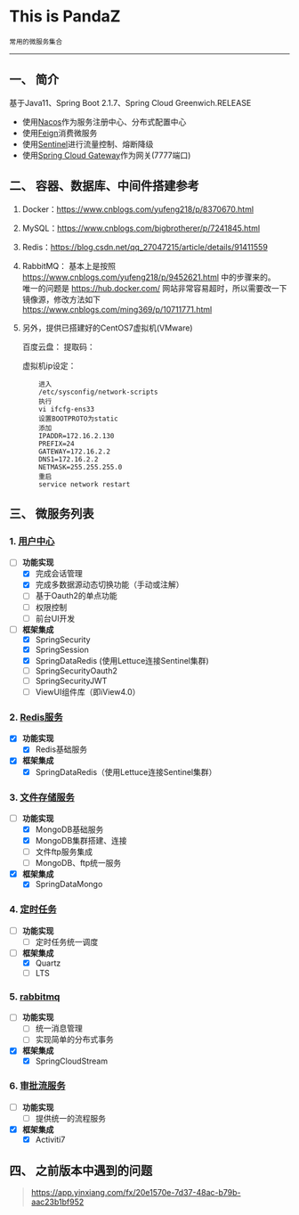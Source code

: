 # This is PandaZ

    常用的微服务集合
    
----------------------------------------------------
## 一、 简介

基于Java11、Spring Boot 2.1.7、Spring Cloud Greenwich.RELEASE

- 使用[Nacos](https://github.com/alibaba/nacos/releases)作为服务注册中心、分布式配置中心
- 使用[Feign](https://spring.io/projects/spring-cloud-openfeign)消费微服务
- 使用[Sentinel](https://github.com/alibaba/Sentinel/releases)进行流量控制、熔断降级
- 使用[Spring Cloud Gateway](https://spring.io/projects/spring-cloud-gateway)作为网关(7777端口)

## 二、 容器、数据库、中间件搭建参考

1. Docker：https://www.cnblogs.com/yufeng218/p/8370670.html

2. MySQL：https://www.cnblogs.com/bigbrotherer/p/7241845.html

3. Redis：https://blog.csdn.net/qq_27047215/article/details/91411559

4. RabbitMQ：
   基本上是按照 https://www.cnblogs.com/yufeng218/p/9452621.html 中的步骤来的。  
   唯一的问题是 https://hub.docker.com/ 网站非常容易超时，所以需要改一下镜像源，修改方法如下  
   https://www.cnblogs.com/ming369/p/10711771.html

5. 另外，提供已搭建好的CentOS7虚拟机(VMware)

    百度云盘：
    提取码：
    
   虚拟机ip设定：
    ```
        进入
        /etc/sysconfig/network-scripts
        执行
        vi ifcfg-ens33
        设置BOOTPROTO为static
        添加
        IPADDR=172.16.2.130
        PREFIX=24
        GATEWAY=172.16.2.2
        DNS1=172.16.2.2
        NETMASK=255.255.255.0
        重启
        service network restart
    ```

## 三、 微服务列表

### 1. [用户中心](http://localhost:9007)

- [ ] **功能实现**
    - [x] 完成会话管理
    - [x] 完成多数据源动态切换功能（手动或注解）
    - [ ] 基于Oauth2的单点功能
    - [ ] 权限控制
    - [ ] 前台UI开发
    
- [ ] **框架集成**
    - [x] SpringSecurity
    - [x] SpringSession
    - [x] SpringDataRedis (使用Lettuce连接Sentinel集群)
    - [ ] SpringSecurityOauth2 
    - [ ] SpringSecurityJWT
    - [ ] ViewUI组件库（即iView4.0）
    
### 2. [Redis服务](http://localhost:9001)

- [x] **功能实现**
    - [x] Redis基础服务
- [x] **框架集成**
    - [x] SpringDataRedis（使用Lettuce连接Sentinel集群）
    
### 3. [文件存储服务](http://localhost:9005)

- [ ] **功能实现**
    - [x] MongoDB基础服务
    - [x] MongoDB集群搭建、连接
    - [ ] 文件ftp服务集成
    - [ ] MongoDB、ftp统一服务
- [x] **框架集成**
    - [x] SpringDataMongo
    
### 4. [定时任务](http://localhost:9003)

- [ ] **功能实现**
    - [ ] 定时任务统一调度
- [ ] **框架集成**
    - [x] Quartz
    - [ ] LTS
    
### 5. [rabbitmq](http://localhost:9004)

- [ ] **功能实现**
    - [ ] 统一消息管理
    - [ ] 实现简单的分布式事务
- [x] **框架集成**
    - [x] SpringCloudStream
    
### 6. [审批流服务](http://localhost:9006)

- [ ] **功能实现**
    - [ ] 提供统一的流程服务
- [x] **框架集成**
    - [x] Activiti7

## 四、 之前版本中遇到的问题

> https://app.yinxiang.com/fx/20e1570e-7d37-48ac-b79b-aac23b1bf952